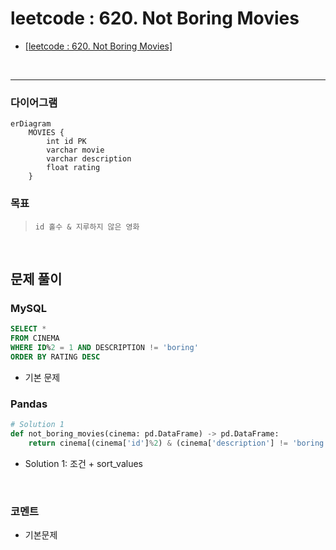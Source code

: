 # leetcode : 620. Not Boring Movies
* [[leetcode : 620. Not Boring Movies]](https://leetcode.com/problems/not-boring-movies/description/)
<br>

---

### **다이어그램**
```mermaid
erDiagram
    MOVIES {
        int id PK
        varchar movie
        varchar description  
        float rating
    }
```

### **목표**
> `id 홀수 & 지루하지 않은 영화`

<br>

## 문제 풀이

### **MySQL**
```SQL
SELECT *
FROM CINEMA
WHERE ID%2 = 1 AND DESCRIPTION != 'boring'
ORDER BY RATING DESC
```

* 기본 문제
  
### **Pandas**
```python
# Solution 1
def not_boring_movies(cinema: pd.DataFrame) -> pd.DataFrame:
    return cinema[(cinema['id']%2) & (cinema['description'] != 'boring')].sort_values('rating', ascending=False)
```

* Solution 1: 조건 + sort_values
  
<br>

### **코멘트**
* 기본문제
